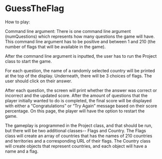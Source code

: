 # GuessTheFlag
How to play:

Command line argument: There is one command line argument (numQuestions) which represents how many questions the game will have. This command line argument has to be positive and between 1 and 210 (the number of flags that will be available in the game).

After the command line argument is inputted, the user has to run the Project class to start the game. 

For each question, the name of a randomly selected country will be printed at the top of the display. Underneath, there will be 3 choices of flags. The user should click on their answer.

After each question, the screen will print whether the answer was correct or incorrect and the updated score. After the amount of questions that the player initially wanted to do is completed, the final score will be displayed with either a “Congratulations” or “Try Again” message based on their score percentage. On this page, the player will have the option to restart the game.

The gameplay is programmed in the Project class, and that should be run, but there will be two additional classes-- Flags and Country. The Flags class will create an array of countries that has the names of 210 countries and territories and a corresponding URL of their flags. The Country class will create objects that represent countries, and each object will have a name and a flag.

